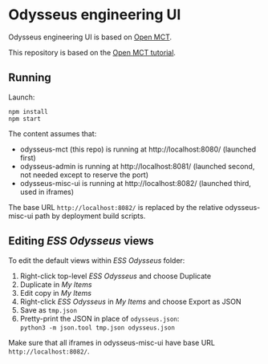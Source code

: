 # Odysseus engineering UI

Odysseus engineering UI is based on [Open MCT](https://github.com/nasa/openmct).

This repository is based on the [Open MCT tutorial](https://github.com/nasa/openmct-tutorial).

## Running

Launch:

    npm install
    npm start

The content assumes that:

* odysseus-mct (this repo) is running at http://localhost:8080/ (launched first)
* odysseus-admin is running at http://localhost:8081/ (launched second, not needed except to reserve the port)
* odysseus-misc-ui is running at http://localhost:8082/ (launched third, used in iframes)

The base URL `http://localhost:8082/` is replaced by the relative odysseus-misc-ui path by deployment build scripts.


## Editing *ESS Odysseus* views

To edit the default views within *ESS Odysseus* folder:

1. Right-click top-level *ESS Odysseus* and choose Duplicate
2. Duplicate in *My Items*
3. Edit copy in *My Items*
4. Right-click *ESS Odysseus* in *My Items* and choose Export as JSON
5. Save as `tmp.json`
6. Pretty-print the JSON in place of `odysseus.json`:  
   `python3 -m json.tool tmp.json odysseus.json`

Make sure that all iframes in odysseus-misc-ui have base URL `http://localhost:8082/`.
